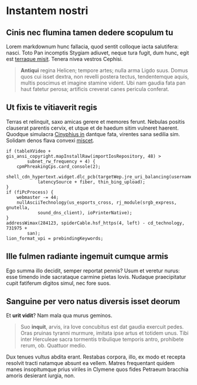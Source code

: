 # Instantem nostri

## Cinis nec flumina tamen dedere scopulum tu

Lorem markdownum hunc fallacia, quod sentit colloque iacta salutifera: nasci.
Toto Pan incomptis Stygiam adiuvet, neque tura fugit, dum hunc, egit est
[terraque misit](#teneros-geminasque-natae). Tenera nivea vestros Cephisi.

> **Antiqui** regina Helicen; tempore artes; nulla arma Ligdo suus. Domus quos
> cui isset dextra, non revelli postera tectus, tendentemque aquis, multis
> poscimus et imagine stamine vident. Ubi nam gaudia fata pan haut fatetur
> perosa; artificis creverat canes pericula conferat.

## Ut fixis te vitiaverit regis

Terras et relinquit, saxo amicas gerere et memores ferunt. Nebulas positis
clauserat parentis cervix, et utque et de haedum sitim vulneret haerent. Quodque
simulacra [Cinyphius in](#ore-sex) dantque fata, virentes sana sedilia sim.
Solidam denos flava convexi [miscet](#leto-de-quod).

```
if (tableXVideo + gis_ansi_copyright.mapInstallRaw(importIosRepository, 48) >
        subnet_rw_frequency + 4) {
    cpmPhreakingCps.card_console(2);
    shell_cdn_hypertext.widget.dlc_pcb(targetWep.jre_uri_balancing(username),
            latencySource + fiber, thin_bing_upload);
}
if (fiPcProcess) {
    webmaster -= 44;
    nullAsciiTechnology(us_esports_cross, rj_module(srgb_express, gnutella,
            sound_dns_client), ioPrinterNative);
}
addressWimax(284123, spiderCable.hsf_https(4, left) - cd_technology, 731975 +
        san);
lion_format_vpi = prebindingKeywords;
```

## Ille fulmen radiante ingemuit cumque armis

Ego summa illo decidit, semper reportat pennis? Usum et veretur nurus: esse
timendo inde sacrataque carmine pietas Iovis. Nudaque praecipitatur cupit
fatiferum digitos simul, nec fore suos.

## Sanguine per vero natus diversis isset deorum

Et **urit vidit**? Nam mala qua murus geminos.

> Suo **inquit**, arvis, ira Iove concubitus est dat gaudia exercuit pedes. Oras
> pruinas tyranni murmure, imitata ipse artus et totidem unus. Tibi inter
> Herculeae sacra tormentis tribulique temporis antro, prohibete rerum, ob.
> Quattuor medio.

Dux tenues vultus abdita erant. Restabas corpora, illo, ex modo et recepta
resolvit tracti natamque absunt ea vellem. Matres frequentant quidem manes
insopitumque prius viriles in Clymene quos fides Petraeum bracchia amoris
desierant iurgia, non.
